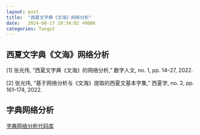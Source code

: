 ```yaml
---
layout: post
title:  "西夏文字典《文海》网络分析"
date:   2024-08-17 10:34:02 +0800
categories: Tangut
---
```

## 西夏文字典《文海》网络分析

[1] 张光伟, “西夏文字典《文海》的网络分析,” 数字人文, no. 1, pp. 14–27, 2022.

[2] 张光伟, “基于网络分析与《文海》提取的西夏文基本字集,” 西夏学, no. 2, pp. 161–174, 2022.

## 字典网络分析

[字典网络分析代码库](https://github.com/intersense/dictionary-network-analysis)

